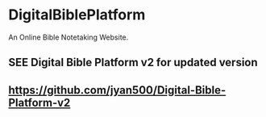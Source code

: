 # DigitalBiblePlatform

An Online Bible Notetaking Website.
## SEE Digital Bible Platform v2 for updated version ##
## https://github.com/jyan500/Digital-Bible-Platform-v2
  

